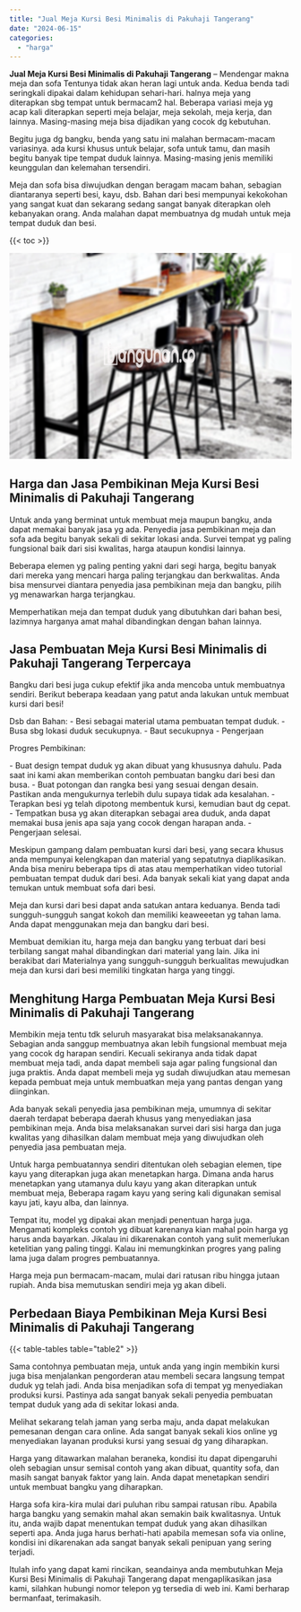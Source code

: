 ```yaml
---
title: "Jual Meja Kursi Besi Minimalis di Pakuhaji Tangerang"
date: "2024-06-15"
categories: 
  - "harga"
---
```


**Jual Meja Kursi Besi Minimalis di Pakuhaji Tangerang** – Mendengar makna meja dan sofa Tentunya tidak akan heran lagi untuk anda. Kedua benda tadi seringkali dipakai dalam kehidupan sehari-hari. halnya meja yang diterapkan sbg tempat untuk bermacam2 hal. Beberapa variasi meja yg acap kali diterapkan seperti meja belajar, meja sekolah, meja kerja, dan lainnya. Masing-masing meja bisa dijadikan yang cocok dg kebutuhan.

Begitu juga dg bangku, benda yang satu ini malahan bermacam-macam variasinya. ada kursi khusus untuk belajar, sofa untuk tamu, dan masih begitu banyak tipe tempat duduk lainnya. Masing-masing jenis memiliki keunggulan dan kelemahan tersendiri.

Meja dan sofa bisa diwujudkan dengan beragam macam bahan, sebagian diantaranya seperti besi, kayu, dsb. Bahan dari besi mempunyai kekokohan yang sangat kuat dan sekarang sedang sangat banyak diterapkan oleh kebanyakan orang. Anda malahan dapat membuatnya dg mudah untuk meja tempat duduk dan besi.

{{< toc >}}

![Jual Meja Kursi Besi Minimalis di Pakuhaji Tangerang](/images/jual-meja-besi-murah11.png)

## Harga dan Jasa Pembikinan Meja Kursi Besi Minimalis di Pakuhaji Tangerang

Untuk anda yang berminat untuk membuat meja maupun bangku, anda dapat memakai banyak jasa yg ada. Penyedia jasa pembikinan meja dan sofa ada begitu banyak sekali di sekitar lokasi anda. Survei tempat yg paling fungsional baik dari sisi kwalitas, harga ataupun kondisi lainnya.

Beberapa elemen yg paling penting yakni dari segi harga, begitu banyak dari mereka yang mencari harga paling terjangkau dan berkwalitas. Anda bisa mensurvei diantara penyedia jasa pembikinan meja dan bangku, pilih yg menawarkan harga terjangkau.

Memperhatikan meja dan tempat duduk yang dibutuhkan dari bahan besi, lazimnya harganya amat mahal dibandingkan dengan bahan lainnya.

## Jasa Pembuatan Meja Kursi Besi Minimalis di Pakuhaji Tangerang Terpercaya

Bangku dari besi juga cukup efektif jika anda mencoba untuk membuatnya sendiri. Berikut beberapa keadaan yang patut anda lakukan untuk membuat kursi dari besi!

Dsb dan Bahan: - Besi sebagai material utama pembuatan tempat duduk. - Busa sbg lokasi duduk secukupnya. - Baut secukupnya - Pengerjaan

Progres Pembikinan:

\- Buat design tempat duduk yg akan dibuat yang khususnya dahulu. Pada saat ini kami akan memberikan contoh pembuatan bangku dari besi dan busa. - Buat potongan dan rangka besi yang sesuai dengan desain. Pastikan anda mengukurnya terlebih dulu supaya tidak ada kesalahan. - Terapkan besi yg telah dipotong membentuk kursi, kemudian baut dg cepat. - Tempatkan busa yg akan diterapkan sebagai area duduk, anda dapat memakai busa jenis apa saja yang cocok dengan harapan anda. - Pengerjaan selesai.

Meskipun gampang dalam pembuatan kursi dari besi, yang secara khusus anda mempunyai kelengkapan dan material yang sepatutnya diaplikasikan. Anda bisa meniru beberapa tips di atas atau memperhatikan video tutorial pembuatan tempat duduk dari besi. Ada banyak sekali kiat yang dapat anda temukan untuk membuat sofa dari besi.

Meja dan kursi dari besi dapat anda satukan antara keduanya. Benda tadi sungguh-sungguh sangat kokoh dan memiliki keaweeetan yg tahan lama. Anda dapat menggunakan meja dan bangku dari besi.

Membuat demikian itu, harga meja dan bangku yang terbuat dari besi terbilang sangat mahal dibandingkan dari material yang lain. Jika ini berakibat dari Materialnya yang sungguh-sungguh berkualitas mewujudkan meja dan kursi dari besi memiliki tingkatan harga yang tinggi.

## Menghitung Harga Pembuatan Meja Kursi Besi Minimalis di Pakuhaji Tangerang

Membikin meja tentu tdk seluruh masyarakat bisa melaksanakannya. Sebagian anda sanggup membuatnya akan lebih fungsional membuat meja yang cocok dg harapan sendiri. Kecuali sekiranya anda tidak dapat membuat meja tadi, anda dapat membeli saja agar paling fungsional dan juga praktis. Anda dapat membeli meja yg sudah diwujudkan atau memesan kepada pembuat meja untuk membuatkan meja yang pantas dengan yang diinginkan.

Ada banyak sekali penyedia jasa pembikinan meja, umumnya di sekitar daerah terdapat beberapa daerah khusus yang menyediakan jasa pembikinan meja. Anda bisa melaksanakan survei dari sisi harga dan juga kwalitas yang dihasilkan dalam membuat meja yang diwujudkan oleh penyedia jasa pembuatan meja.

Untuk harga pembuatannya sendiri ditentukan oleh sebagian elemen, tipe kayu yang diterapkan juga akan menetapkan harga. Dimana anda harus menetapkan yang utamanya dulu kayu yang akan diterapkan untuk membuat meja, Beberapa ragam kayu yang sering kali digunakan semisal kayu jati, kayu alba, dan lainnya.

Tempat itu, model yg dipakai akan menjadi penentuan harga juga. Mengamati kompleks contoh yg dibuat karenanya kian mahal poin harga yg harus anda bayarkan. Jikalau ini dikarenakan contoh yang sulit memerlukan ketelitian yang paling tinggi. Kalau ini memungkinkan progres yang paling lama juga dalam progres pembuatannya.

Harga meja pun bermacam-macam, mulai dari ratusan ribu hingga jutaan rupiah. Anda bisa memutuskan sendiri meja yg akan dibeli.

## Perbedaan Biaya Pembikinan Meja Kursi Besi Minimalis di Pakuhaji Tangerang

{{< table-tables table="table2" >}}

Sama contohnya pembuatan meja, untuk anda yang ingin membikin kursi juga bisa menjalankan pengorderan atau membeli secara langsung tempat duduk yg telah jadi. Anda bisa menjadikan sofa di tempat yg menyediakan produksi kursi. Pastinya ada sangat banyak sekali penyedia pembuatan tempat duduk yang ada di sekitar lokasi anda.

Melihat sekarang telah jaman yang serba maju, anda dapat melakukan pemesanan dengan cara online. Ada sangat banyak sekali kios online yg menyediakan layanan produksi kursi yang sesuai dg yang diharapkan.

Harga yang ditawarkan malahan beraneka, kondisi itu dapat dipengaruhi oleh sebagian unsur semisal contoh yang akan dibuat, quantity sofa, dan masih sangat banyak faktor yang lain. Anda dapat menetapkan sendiri untuk membuat bangku yang diharapkan.

Harga sofa kira-kira mulai dari puluhan ribu sampai ratusan ribu. Apabila harga bangku yang semakin mahal akan semakin baik kwalitasnya. Untuk itu, anda wajib dapat menentukan tempat duduk yang akan dihasilkan seperti apa. Anda juga harus berhati-hati apabila memesan sofa via online, kondisi ini dikarenakan ada sangat banyak sekali penipuan yang sering terjadi.

Itulah info yang dapat kami rincikan, seandainya anda membutuhkan Meja Kursi Besi Minimalis di Pakuhaji Tangerang dapat mengaplikasikan jasa kami, silahkan hubungi nomor telepon yg tersedia di web ini. Kami berharap bermanfaat, terimakasih.
